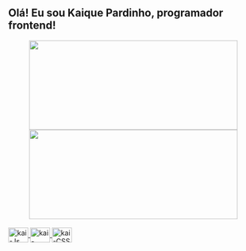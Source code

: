 ##  Olá! Eu sou Kaique Pardinho, programador frontend!
<div align="center">
  <a href="https://github.com/kaiquepardinho">
  <img height="180em" width="420em" src="https://github-readme-stats.vercel.app/api?username=kaiquepardinho&show_icons=true&theme=dracula&include_all_commits=true&count_private=true"/>
  <img height="180em" width="420em" src="https://github-readme-stats.vercel.app/api/top-langs/?username=kaiquepardinho&layout=compact&langs_count=7&theme=dracula"/>
</div>
<div style="display: inline_block"><br>
  <img align="center" alt="kai-Js" height="30" width="40" src="https://cdn.jsdelivr.net/gh/devicons/devicon/icons/javascript/javascript-original.svg">
  <img align="center" alt="kai-HTML" height="30" width="40" src="https://cdn.jsdelivr.net/gh/devicons/devicon/icons/html5/html5-original.svg">
  <img align="center" alt="kai-CSS" height="30" width="40" src="https://cdn.jsdelivr.net/gh/devicons/devicon/icons/css3/css3-original.svg">
</div>
